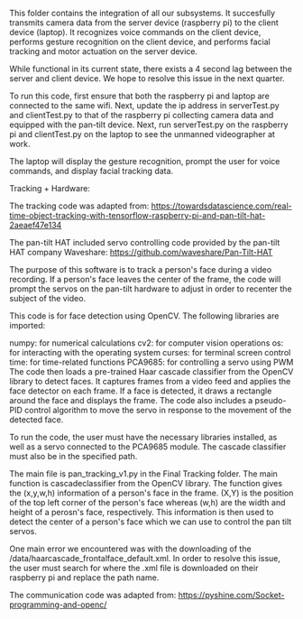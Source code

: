 This folder contains the integration of all our subsystems. It succesfully transmits camera data from the server device (raspberry pi) to the client device (laptop). It recognizes voice commands on the client device, performs gesture recognition on the client device, and performs facial tracking and motor actuation on the server device.

While functional in its current state, there exists a 4 second lag between the server and client device. We hope to resolve this issue in the next quarter.

To run this code, first ensure that both the raspberry pi and laptop are connected to the same wifi. Next, update the ip address in serverTest.py and clientTest.py to that of the raspberry pi collecting camera data and equipped with the pan-tilt device. Next, run serverTest.py on the raspberry pi and clientTest.py on the laptop to see the unmanned videographer at work.

The laptop will display the gesture recognition, prompt the user for voice commands, and display facial tracking data.

Tracking + Hardware:

The tracking code was adapted from: https://towardsdatascience.com/real-time-object-tracking-with-tensorflow-raspberry-pi-and-pan-tilt-hat-2aeaef47e134

The pan-tilt HAT included servo controlling code provided by the pan-tilt HAT company Waveshare: https://github.com/waveshare/Pan-Tilt-HAT

The purpose of this software is to track a person's face during a video recording. If a person's face leaves the center of the frame, the code will prompt the servos on the pan-tilt hardware to adjust in order to recenter the subject of the video.

This code is for face detection using OpenCV. The following libraries are imported:

numpy: for numerical calculations
cv2: for computer vision operations
os: for interacting with the operating system
curses: for terminal screen control
time: for time-related functions
PCA9685: for controlling a servo using PWM
The code then loads a pre-trained Haar cascade classifier from the OpenCV library to detect faces. It captures frames from a video feed and applies the face detector on each frame. If a face is detected, it draws a rectangle around the face and displays the frame. The code also includes a pseudo-PID control algorithm to move the servo in response to the movement of the detected face.

To run the code, the user must have the necessary libraries installed, as well as a servo connected to the PCA9685 module. The cascade classifier must also be in the specified path.

The main file is pan_tracking_v1.py in the Final Tracking folder. The main function is cascadeclassifier from the OpenCV library. The function gives the (x,y,w,h) information of a person's face in the frame. (X,Y) is the position of the top left corner of the person's face whereas (w,h) are the width and height of a perosn's face, respectively. This information is then used to detect the center of a person's face which we can use to control the pan tilt servos.

One main error we encountered was with the downloading of the /data/haarcascade_frontalface_default.xml. In order to resolve this issue, the user must search for where the .xml file is downloaded on their raspberry pi and replace the path name.


The communication code was adapted from: https://pyshine.com/Socket-programming-and-openc/